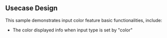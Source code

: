 ## Usecase Design

This sample demonstrates input color feature basic functionalities, include:

* The color displayed info when input type is set by "color"
